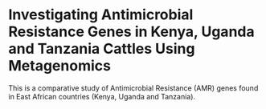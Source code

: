 # Investigating Antimicrobial Resistance Genes in Kenya, Uganda and Tanzania Cattles Using Metagenomics

This is a comparative study of Antimicrobial Resistance (AMR) genes found in East African countries (Kenya, Uganda and Tanzania).
